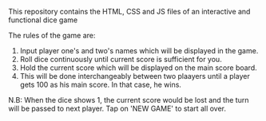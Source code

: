 This repository contains the HTML, CSS and JS files of an interactive and functional dice game

The rules of the game are:
1. Input player one's and two's names which will be displayed in the game.
2. Roll dice continuously until current score is sufficient for you.
3. Hold the current score which will be displayed on the main score board.
4. This will be done interchangeably between two plaayers until a player gets 100 as his main score. In that case, he wins.

N.B: When the dice shows 1, the current score would be lost and the turn will be passed to next player.
Tap on 'NEW GAME' to start all over.
